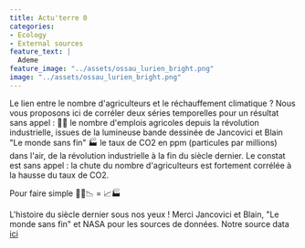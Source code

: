 ```yaml
---
title: Actu'terre 0
categories:
- Ecology
- External sources
feature_text: |
  Ademe
feature_image: "../assets/ossau_lurien_bright.png"
image: "../assets/ossau_lurien_bright.png"
---
```


Le lien entre le nombre d'agriculteurs et le réchauffement climatique ?
Nous vous proposons ici de corréler deux séries temporelles pour un résultat sans appel :
👨‍🌾 le nombre d'emplois agricoles depuis la révolution industrielle, issues de la lumineuse bande dessinée de Jancovici et Blain "Le monde sans fin" 
🏭 le taux de CO2 en ppm (particules par millions) dans l'air, de la révolution industrielle à la fin du siècle dernier.
Le constat est sans appel : la chute du nombre d'agriculteurs est fortement corrélée à la hausse du taux de CO2.
 
Pour faire simple 
👨‍🌾📉 = 📈🏭
 
L'histoire du siècle dernier sous nos yeux !
Merci Jancovici et Blain, "Le monde sans fin" et NASA pour les sources de données.
Notre source data [ici](https://data.giss.nasa.gov/modelforce/ghgases/)